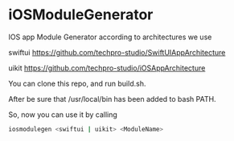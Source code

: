# iOSModuleGenerator
IOS app Module Generator according to architectures we use

swiftui https://github.com/techpro-studio/SwiftUIAppArchitecture

uikit https://github.com/techpro-studio/iOSAppArchitecture

You can clone this repo, and run build.sh.

After be sure that /usr/local/bin has been added to bash PATH.

So, now you can use it by calling 

```bash
iosmodulegen <swiftui | uikit> <ModuleName>
```

